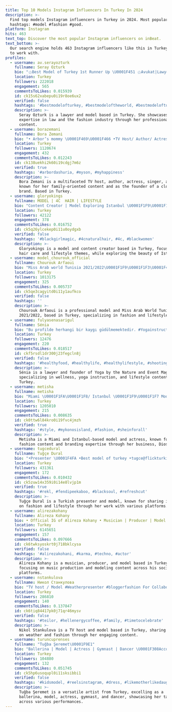 ```yaml
---
title: Top 10 Models Instagram Influencers In Turkey In 2024
description: >-
  Find top models Instagram influencers in Turkey in 2024. Most popular
  hashtags: #model #fashion #good.
platform: Instagram
hits: 463
text_top: Discover the most popular Instagram influencers on inBeat.
text_bottom: >-
  Our search engine holds 463 Instagram influencers like this in Turkey for you
  to work with.
profiles:
  - username: av.serayozturk
    fullname: Seray Ozturk
    bio: "⚝Best Model of Turkey 1st Runner Up \U0001F451 ⚝Avukat|Lawyer|Model ✨ ⚝Advanced LLM"
    location: Turkey
    followers: 222018
    engagement: 565
    commentsToLikes: 0.015939
    id: ck15s62xabepu0i19r8oe6ux2
    verified: false
    hashtags: '#bestmodelofturkey, #bestmodeloftheworld, #bestmodelofturkey2023, #bestie'
    description: >-
      Seray Ozturk is a lawyer and model based in Turkey. She showcases her
      expertise in law and the fashion industry through her professional
      content.
  - username: borazemani
    fullname: Bora Zemani
    bio: "• Arbor’s mommy \U0001F469‍\U0001F466 •TV Host/ Author/ Actress/ Singer/ Model/ Influencer • Founder of @bzzz.company - Clothing Brand! • Albanian \U0001F1E6\U0001F1F1"
    location: Turkey
    followers: 1120674
    engagement: 432
    commentsToLikes: 0.012243
    id: ck138uekhi2k60i19cdgj7m6z
    verified: true
    hashtags: '#arbordashuria, #myson, #myhappiness'
    description: >-
      Bora Zemani is a multifaceted TV host, author, actress, singer, and model,
      known for her family-oriented content and as the founder of a clothing
      brand. Based in Turkey.
  - username: gloryokings
    fullname: MODEL | 4C  HAIR | LIFESTYLE
    bio: "Content Creator | Model Exploring Istanbul \U0001F1F9\U0001F1F7 \U0001F4E7 gloryokings@gmail.com"
    location: Turkey
    followers: 42122
    engagement: 378
    commentsToLikes: 0.016752
    id: ck5q26ylcekep0i11u0oydgxb
    verified: false
    hashtags: '#blackgirlmagic, #4cnaturalhair, #4c, #blackwomen'
    description: >-
      Gloryokings is a model and content creator based in Turkey, focusing on 4C
      hair care and lifestyle themes, while exploring the beauty of Istanbul.
  - username: model_chourouk_official
    fullname: Chourouk Arfaoui
    bio: "Miss Arab world Tunisia 2021/2022\U0001F1F9\U0001F1F3\U0001F451 Professional Model For business inquiries DM\U0001F4E9"
    location: Turkey
    followers: 1013175
    engagement: 325
    commentsToLikes: 0.005737
    id: ck5qe3cagyitd0i11y1aufkco
    verified: false
    hashtags: ''
    description: >-
      Chourouk Arfaoui is a professional model and Miss Arab World Tunisia
      2021/2022, based in Turkey, specializing in fashion and lifestyle content.
  - username: fulyasenasarigul
    fullname: Sénia
    bio: "Bu profilde herhangi bir kaygı güdülmemektedir. #Yogainstructor #Model \U0001F4E9 fulyassarigul@gmail.com Lawyer Founder @yogabythenature @eventmag Priv club"
    location: Turkey
    followers: 12476
    engagement: 220
    commentsToLikes: 0.018517
    id: ckf5rsdl1dr300j23fegcln8j
    verified: false
    hashtags: '#healthyfood, #healthylife, #healthylifestyle, #shooting'
    description: >-
      Sénia is a lawyer and founder of Yoga by the Nature and Event Mag,
      specializing in wellness, yoga instruction, and lifestyle content based in
      Turkey.
  - username: metisha
    fullname: metisha
    bio: "Miami \U0001F1FA\U0001F1F8/ Istanbul \U0001F1F9\U0001F1F7 Model | Actress| businessowner @diosas305 \U0001F4F8Bookmetisha@yahoo.com Collabs Mgmt@thejse.net"
    location: Turkey
    followers: 1205010
    engagement: 215
    commentsToLikes: 0.008635
    id: ck0ttw6l84kro0i19fvc4jmzh
    verified: true
    hashtags: '#style, #mykonosisland, #fashion, #sheinforall'
    description: >-
      Metisha is a Miami and Istanbul-based model and actress, known for her
      fashion content and branding expertise through her business, Diosas305.
  - username: tugcedural
    fullname: Tuğçe Dural
    bio: "•Presenter \U0001F4FA •Best model of turkey •tugce@flickturkiye.com •Milliyet @pembenar yazarı ✏️"
    location: Turkey
    followers: 431361
    engagement: 172
    commentsToLikes: 0.010432
    id: ck5zuw14x359i0i14e8lvjp1m
    verified: true
    hashtags: '#rekl, #fendipeekaboo, #blacksoul, #refreshcut'
    description: >-
      Tuğçe Dural is a Turkish presenter and model, known for sharing insights
      on fashion and lifestyle through her work with various platforms.
  - username: alirezakohany
    fullname: Alireza Kohany
    bio: • Official IG of Alireza Kohany • Musician | Producer | Model
    location: Turkey
    followers: 6145651
    engagement: 157
    commentsToLikes: 0.097666
    id: ck6twksyoskrt0j718bklcysa
    verified: false
    hashtags: '#alirezakohani, #karma, #techno, #actor'
    description: >-
      Alireza Kohany is a musician, producer, and model based in Turkey,
      focusing on music production and modeling content across his social media
      platforms.
  - username: nstankulova
    fullname: Никол Станкулова
    bio: "TV host / Model #Weatherpresenter #bloggerfashion For Collaboration: n.stankulova@gmail.com \U0001F4E9"
    location: Turkey
    followers: 286810
    engagement: 140
    commentsToLikes: 0.137847
    id: ck6tiq84417pk0j71qr46mysv
    verified: false
    hashtags: '#teilor, #hellenergycoffee, #family, #timetocelebrate'
    description: >-
      Nikol Stankulova is a TV host and model based in Turkey, sharing insights
      on weather and fashion through her engaging content.
  - username: turuncuprenses
    fullname: "Tuğba Şeremet\U0001F9E1"
    bio: "Ballerina | Model | Actress | Gymnast | Dancer \U0001F308Account managed by family @tubaseremet \U0001F48Ctugbamelis@gmail.com"
    location: Turkey
    followers: 104880
    engagement: 132
    commentsToLikes: 0.051745
    id: ck5hp6usoqupl0i11sksibbi1
    verified: false
    hashtags: '#kidsmodel, #reelsinstagram, #dress, #likemotherlikedaughter'
    description: >-
      Tuğba Şeremet is a versatile artist from Turkey, excelling as a
      ballerina, model, actress, gymnast, and dancer, showcasing her talents
      across various performances.
---
```


